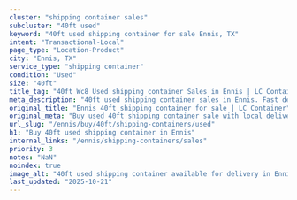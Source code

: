 ```yaml
---
cluster: "shipping container sales"
subcluster: "40ft used"
keyword: "40ft used shipping container for sale Ennis, TX"
intent: "Transactional-Local"
page_type: "Location-Product"
city: "Ennis, TX"
service_type: "shipping container"
condition: "Used"
size: "40ft"
title_tag: "40ft Wc8 Used shipping container Sales in Ennis | LC Container"
meta_description: "40ft used shipping container sales in Ennis. Fast delivery, competitive pricing. Serving shipping containers area. Quote ID: IPX. Call (214) 524-4168 for your free quote today."
original_title: "Ennis 40ft shipping container for sale | LC Container"
original_meta: "Buy used 40ft shipping container sale with local delivery in Ennis, TX. LC Container — local Since 2003. Request a fast quote today."
url_slug: "/ennis/buy/40ft/shipping-containers/used"
h1: "Buy 40ft used shipping container in Ennis"
internal_links: "/ennis/shipping-containers/sales"
priority: 3
notes: "NaN"
noindex: true
image_alt: "40ft used shipping container available for delivery in Ennis"
last_updated: "2025-10-21"
---
```


<!-- TODO: Add unique city/inventory copy, images, and internal links here. -->
